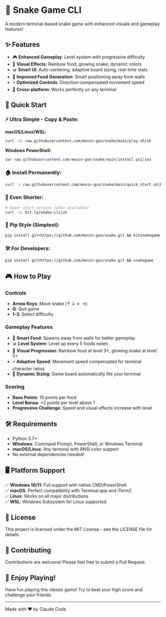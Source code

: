 # 🐍 Snake Game CLI

A modern terminal-based snake game with enhanced visuals and gameplay features!

## ✨ Features

- 🎮 **Enhanced Gameplay**: Level system with progressive difficulty
- 🌈 **Visual Effects**: Rainbow food, glowing snake, dynamic colors
- 📊 **Smart UI**: Auto-centering, adaptive board sizing, real-time stats
- 🎯 **Improved Food Generation**: Smart positioning away from walls
- ⚡ **Optimized Controls**: Direction-compensated movement speed
- 📱 **Cross-platform**: Works perfectly on any terminal

## 🚀 Quick Start

### ⚡ **Ultra Simple - Copy & Paste:**

**macOS/Linux/WSL:**
```bash
curl -sL raw.githubusercontent.com/movin-gun/snake/main/play.sh|sh
```

**Windows PowerShell:**
```powershell
iwr raw.githubusercontent.com/movin-gun/snake/main/install.ps1|iex
```

### 🏠 **Install Permanently:**
```bash
curl -s raw.githubusercontent.com/movin-gun/snake/main/quick_start.sh|bash -s install
```

### 📱 **Even Shorter:**
```bash
# Super short version (when available)
curl -sL bit.ly/snake-cli|sh
```

### 🐍 **Pip Style (Simplest):**
```bash
pip install git+https://github.com/movin-gun/snake.git && kitsnakegame
```

### 🛠️ **For Developers:**
```bash
pip install git+https://github.com/movin-gun/snake.git && snakegame
```

## 🎮 How to Play

### Controls
- **Arrow Keys**: Move snake (↑ ↓ ← →)
- **Q**: Quit game
- **1-3**: Select difficulty

### Gameplay Features
- 🍎 **Smart Food**: Spawns away from walls for better gameplay
- 📊 **Level System**: Level up every 5 foods eaten
- 🌈 **Visual Progression**: Rainbow food at level 3+, glowing snake at level 5+
- ⚡ **Adaptive Speed**: Movement speed compensated for terminal character ratios
- 📏 **Dynamic Sizing**: Game board automatically fits your terminal

### Scoring
- **Base Points**: 10 points per food
- **Level Bonus**: +2 points per level above 1
- **Progressive Challenge**: Speed and visual effects increase with level

## 🛠️ Requirements

- Python 3.7+
- **Windows**: Command Prompt, PowerShell, or Windows Terminal
- **macOS/Linux**: Any terminal with ANSI color support
- No external dependencies needed!

## 🖥️ Platform Support

✅ **Windows 10/11**: Full support with native CMD/PowerShell  
✅ **macOS**: Perfect compatibility with Terminal.app and iTerm2  
✅ **Linux**: Works on all major distributions  
✅ **WSL**: Windows Subsystem for Linux supported

## 📝 License

This project is licensed under the MIT License - see the LICENSE file for details.

## 🤝 Contributing

Contributions are welcome! Please feel free to submit a Pull Request.

## 🎉 Enjoy Playing!

Have fun playing this classic game! Try to beat your high score and challenge your friends.

---

Made with ❤️ by Claude Code

